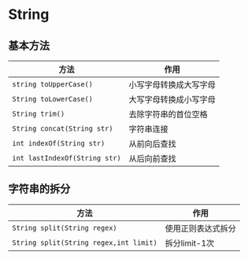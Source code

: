 # String

## 基本方法

| 方法                          | 作用                   |
| ----------------------------- | ---------------------- |
| `string toUpperCase()`        | 小写字母转换成大写字母 |
| `String toLowerCase()`        | 大写字母转换成小写字母 |
| `String trim()`               | 去除字符串的首位空格   |
| `String concat(String str)`   | 字符串连接             |
| `int indexOf(String str)`     | 从前向后查找           |
| `int lastIndexOf(String str)` | 从后向前查找           |

## 字符串的拆分

| 方法                                   | 作用               |
| -------------------------------------- | ------------------ |
| `String split(String regex)`           | 使用正则表达式拆分 |
| `String split(String regex,int limit)` | 拆分limit-1次      |

